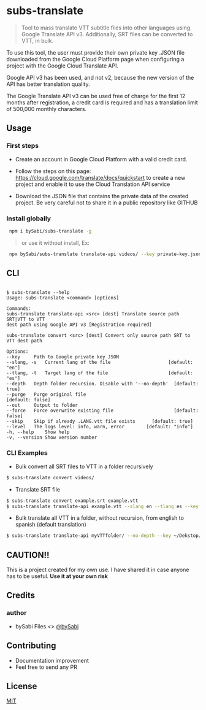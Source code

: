 # subs-translate

> Tool to mass translate VTT subtitle files into other languages using Google Translate API v3. Additionally, SRT files can be converted to VTT, in bulk.

To use this tool, the user must provide their own private key .JSON file downloaded from the Google Cloud Platform page when configuring a project with the Google Cloud Translate API.

Google API v3 has been used, and not v2, because the new version of the API has better translation quality.

The Google Translate API v3 can be used free of charge for the first 12 months after registration, a credit card is required and has a translation limit of 500,000 monthly characters.

## Usage

### First steps

- Create an account in Google Cloud Platform with a valid credit card.

- Follow the steps on this page: https://cloud.google.com/translate/docs/quickstart to create a new project and enable it to use the Cloud Translation API service

- Download the JSON file that contains the private data of the created project. Be very careful not to share it in a public repository like GITHUB

### Install globally

```bash
 npm i bySabi/subs-translate -g
```

> or use it without install, Ex:

```bash
 npx bySabi/subs-translate translate-api videos/ --key private-key.json
```

## CLI

```

$ subs-translate --help
Usage: subs-translate <command> [options]

Commands:
subs-translate translate-api <src> [dest] Translate source path SRT|VTT to VTT
dest path using Google API v3 [Registration required]

subs-translate convert <src> [dest] Convert only source path SRT to VTT dest path

Options:
--key     Path to Google private key JSON
--slang, -s   Current lang of the file 					   [default: "en"]
--tlang, -t   Target lang of the file 					   [default: "es"]
--depth   Depth folder recursion. Disable with '--no-depth'  [default: true]
--purge   Purge original file 							       [default: false]
--out     Output to folder
--force   Force overwrite existing file 					 [default: false]
--skip    Skip if already .LANG.vtt file exists 	 [default: true]
--level   The logs level: info, warn, error        [default: "info"]
-h, --help    Show help
-v, --version Show version number

```

### CLI Examples

- Bulk convert all SRT files to VTT in a folder recursively

```bash
$ subs-translate convert videos/
```

- Translate SRT file

```bash
$ subs-translate convert example.srt example.vtt
$ subs-translate translate-api example.vtt --slang en --tlang es --key ~/Dekstop/private-key.json
```

- Bulk translate all VTT in a folder, without recursion, from english to spanish (default translation)

```bash
$ subs-translate translate-api myVTTfolder/ --no-depth --key ~/Dekstop/private-key.json
```

## CAUTION!!

This is a project created for my own use. I have shared it in case anyone has to be useful. **Use it at your own risk**

## Credits

### author

- bySabi Files <> [@bySabi](https://github.com/bySabi)

## Contributing

- Documentation improvement
- Feel free to send any PR

## License

[MIT](./LICENSE)

```

```
